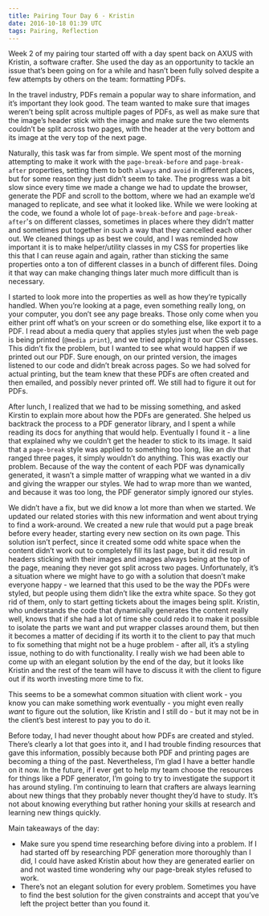 ```yaml
---
title: Pairing Tour Day 6 - Kristin
date: 2016-10-18 01:39 UTC
tags: Pairing, Reflection
---
```

<section class="article-container">

<p>Week 2 of my pairing tour started off with a day spent back on AXUS with Kristin, a software crafter. She used the day as an opportunity to tackle an issue that’s been going on for a while and hasn’t been fully solved despite a few attempts by others on the team: formatting PDFs.</p>

<p>In the travel industry, PDFs remain a popular way to share information, and it’s important they look good. The team wanted to make sure that images weren’t being split across multiple pages of PDFs, as well as make sure that the image’s header stick with the image and make sure the two elements couldn’t be split across two pages, with the header at the very bottom and its image at the very top of the next page.</p>

<p>Naturally, this task was far from simple. We spent most of the morning attempting to make it work with the <code>page-break-before</code> and <code>page-break-after</code> properties, setting them to both <code>always</code> and <code>avoid</code> in different places, but for some reason they just didn’t seem to take. The progress was a bit slow since every time we made a change we had to update the browser, generate the PDF and scroll to the bottom, where we had an example we’d managed to replicate, and see what it looked like. While we were looking at the code, we found a whole lot of <code>page-break-before</code> and <code>page-break-after</code>'s on different classes, sometimes in places where they didn’t matter and sometimes put together in such a way that they cancelled each other out. We cleaned things up as best we could, and I was reminded how important it is to make helper/utility classes in my CSS for properties like this that I can reuse again and again, rather than sticking the same properties onto a ton of different classes in a bunch of different files. Doing it that way can make changing things later much more difficult than is necessary.</p>

<p>I started to look more into the properties as well as how they’re typically handled. When you’re looking at a page, even something really long, on your computer, you don’t see any page breaks. Those only come when you either print off what’s on your screen or do something else, like export it to a PDF. I read about a media query that applies styles just when the web page is being printed (<code>@media print</code>), and we tried applying it to our CSS classes. This didn’t fix the problem, but I wanted to see what would happen if we printed out our PDF. Sure enough, on our printed version, the images listened to our code and didn’t break across pages. So we had solved for actual printing, but the team knew that these PDFs are often created and then emailed, and possibly never printed off. We still had to figure it out for PDFs.</p>

<p>After lunch, I realized that we had to be missing something, and asked Kirstin to explain more about how the PDFs are generated. She helped us backtrack the process to a PDF generator library, and I spent a while reading its docs for anything that would help. Eventually I found it - a line that explained why we couldn’t get the header to stick to its image. It said that a <code>page-break</code> style was applied to something too long, like an div that ranged three pages, it simply wouldn’t do anything. This was exactly our problem. Because of the way the content of each PDF was dynamically generated, it wasn’t a simple matter of wrapping what we wanted in a div and giving the wrapper our styles. We had to wrap more than we wanted, and because it was too long, the PDF generator simply ignored our styles.</p>

<p>We didn’t have a fix, but we did know a lot more than when we started. We updated our related stories with this new information and went about trying to find a work-around. We created a new rule that would put a page break before every header, starting every new section on its own page. This solution isn’t perfect, since it created some odd white space when the content didn’t work out to completely fill its last page, but it did result in headers sticking with their images and images always being at the top of the page, meaning they never got split across two pages. Unfortunately, it’s a situation where we might have to go with a solution that doesn’t make everyone happy - we learned that this used to be the way the PDFs were styled, but people using them didn’t like the extra white space. So they got rid of them, only to start getting tickets about the images being split. Kristin, who understands the code that dynamically generates the content really well, knows that if she had a lot of time she could redo it to make it possible to isolate the parts we want and put wrapper classes around them, but then it becomes a matter of deciding if its worth it to the client to pay that much to fix something that might not be a huge problem - after all, it’s a styling issue, nothing to do with functionality. I really wish we had been able to come up with an elegant solution by the end of the day, but it looks like Kristin and the rest of the team will have to discuss it with the client to figure out if its worth investing more time to fix.</p>

<p>This seems to be a somewhat common situation with client work - you know you can make something work eventually - you might even really <em>want</em> to figure out the solution, like Kristin and I still do - but it may not be in the client’s best interest to pay you to do it.</p>

<p>Before today, I had never thought about how PDFs are created and styled. There’s clearly a lot that goes into it, and I had trouble finding resources that gave this information, possibly because both PDF and printing pages are becoming a thing of the past. Nevertheless, I’m glad I have a better handle on it now. In the future, if I ever get to help my team choose the resources for things like a PDF generator, I’m going to try to investigate the support it has around styling. I’m continuing to learn that crafters are always learning about new things that they probably never thought they’d have to study. It’s not about knowing everything but rather honing your skills at research and learning new things quickly.</p>

<p>Main takeaways of the day:</p>
<ul>
	<li>Make sure you spend time researching before diving into a problem. If I had started off by researching PDF generation more thoroughly than I did, I could have asked Kristin about how they are generated earlier on and not wasted time wondering why our page-break styles refused to work.</li>
	<li>There’s not an elegant solution for every problem. Sometimes you have to find the best solution for the given constraints and accept that you’ve left the project better than you found it.</li>
</ul>

</section>